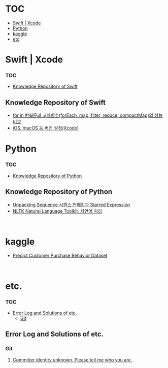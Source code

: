 

# TOC

- [Swift | Xcode](#swift--xcode)
- [Python](#python)
- [kaggle](#kaggle)
- [etc](#etc)


# Swift | Xcode

### TOC

- [Knowledge Repository of Swift](#knowledge-repository-of-swift)


## Knowledge Repository of Swift
- [for in 반복문과 고차함수(forEach, map, filter, reduce, compactMap)의 성능 비교](swift/performance_between_for_in_loop_and_high_order_function.md)
- [iOS, macOS 등 버전 설정(Xcode)](swift/set-versions-in-xcode.md)



# Python

### TOC

- [Knowledge Repository of Python](#knowledge-repository-of-python)

## Knowledge Repository of Python
- [Unpacking Sequence 시퀀스 언패킹과 Starred Expression](python/packing_and_unpacking.md)
- [NLTK Natural Language Toolkit, 자연어 처리](python/nltk.md)

<br>

<!-- - [python + 가상환경 + 다양한 라이브러리 + 협업 + 깃 조건에서 의존성 관리를 어떻게 해야할까?](python/how_to_manage_dependencies_under_python_venv_collaboration_git.md) -->
<!-- - Endpoint를 효율적으로 관리하는 몇 가지 방법 -->
<!-- - Python의 데코레이터들, @classmethod, @unique? -->
<!-- - Python은 콘솔에 언제, 왜 출력할까? -->
<!-- - Python의 에러핸들링 -->
<!-- - python의 중첩, 콜백에서 벗어나기 -->

<!-- # Swift -->

# kaggle
- [Predict Customer Purchase Behavior Dataset](kaggle/customerPurchaseBehavior/README.md)

<br>

# etc.

### TOC

- [Error Log and Solutions of etc.](#error-log-and-solutions-of-etc)
    - [Git](#git)



## Error Log and Solutions of etc.

### Git

1. [Committer identity unknown, Please tell me who you are.](etc/git/committer_identity_unknown.md)
